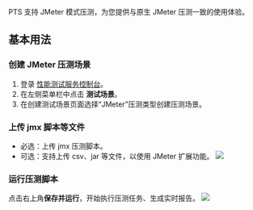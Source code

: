 PTS 支持 JMeter 模式压测，为您提供与原生 JMeter 压测一致的使用体验。


## 基本用法

### 创建 JMeter 压测场景

1. 登录 [性能测试服务控制台](https://console.cloud.tencent.com/pts)。
2. 在左侧菜单栏中点击 **测试场景**。
3. 在创建测试场景页面选择“JMeter”压测类型创建压测场景。

### 上传 jmx 脚本等文件

- 必选：上传 jmx 压测脚本。
- 可选：支持上传 csv、jar 等文件，以使用 JMeter 扩展功能。
  ![](https://qcloudimg.tencent-cloud.cn/raw/bf8fa3ddf12ea053996f1b537a42b548.png)

### 运行压测脚本

点击右上角**保存并运行**，开始执行压测任务、生成实时报告。
![](https://qcloudimg.tencent-cloud.cn/raw/2272d9855133e871476acde595b5c088.png)
